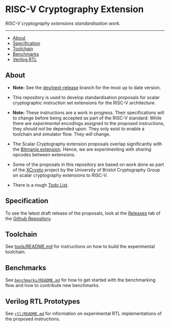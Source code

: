 
# RISC-V Cryptography Extension

*RISC-V cryptography extensions standardisation work.*

---

- [About](#About)
- [Specification](#Specification)
- [Toolchain](#Toolchain)
- [Benchmarks](#Benchmarks)
- [Verilog RTL](#Verilog-RTL-Prototypes)

## About

- **Note:** See the
   [dev/next-release](https://github.com/scarv/riscv-crypto/tree/dev/next-release)
   branch for the most up to date version.

- This repository is used to develop standardisation proposals for
  scalar cryptographic instruction set extensions for the RISC-V
  architecture.

- **Note:** These instructions are a work in progress. Their specifications
  will to change before being accepted as part of the RISC-V standard.  While
  there are *experimental* encodings assigned to the proposed instructions,
  they *should not* be depended upon.  They only exist to enable a toolchain
  and simulator flow.  They *will* change.

- The Scalar Cryptography extension proposals overlap significantly
  with the [Bitmanip extension](https://github.com/riscv/riscv-bitmanip).
  Hence, we are experimenting with *sharing* opcodes between extensions.

- Some of the proposals in this repository are based on work done as part of
  the [XCrypto](https://github.com/scarv/xcrypto) project by the University
  of Bristol Cryptography Group on scalar cryptography extensions
  to RISC-V.

- There is a rough [Todo List](todo.md).

## Specification

To see the latest draft release of the proposals, look at the
[Releases](https://github.com/scarv/riscv-crypto/releases) tab of
the [Github Repository](https://github.com/scarv/riscv-crypto).


## Toolchain

See [tools/README.md](tools/README.md) for instructions on how to
build the experimental toolchain.

## Benchmarks

See [`benchmarks/README.md`](benchmarks/README.md) for how to
get started with the benchmarking flow and how to contribute new
benchmarks.

## Verilog RTL Prototypes

See [`rtl/README.md`](rtl/README.md) for information on experimental
RTL implementations of the proposed instructions.


